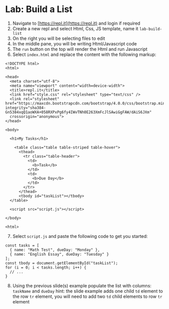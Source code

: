 # Lab: Build a List

1. Navigate to [https://repl.it](https://repl.it) and login if required
2. Create a new repl and select Html, Css, JS template, name it `lab-build-list`
3. On the right you will be selecting files to edit
4. In the middle pane, you will be writing Html/Javascript code
5. The `run` button on the top will render the Html and run Javascript
6. Select `index.html` and replace the content with the following markup:
  ```
  <!DOCTYPE html>
  <html>

  <head>
    <meta charset="utf-8">
    <meta name="viewport" content="width=device-width">
    <title>repl.it</title>
    <link href="style.css" rel="stylesheet" type="text/css" />
    <link rel="stylesheet" href="https://maxcdn.bootstrapcdn.com/bootstrap/4.0.0/css/bootstrap.min.css" integrity="sha384-Gn5384xqQ1aoWXA+058RXPxPg6fy4IWvTNh0E263XmFcJlSAwiGgFAW/dAiS6JXm"
    crossorigin="anonymous">
  </head>

  <body>

    <h1>My Tasks</h1>

      <table class="table table-striped table-hover">
        <thead>
          <tr class="table-header">
            <td>
              <b>Task</b>
            </td>
            <td>
              <b>Due Day</b>
            </td>            
          </tr>
        </thead>
        <tbody id="taskList"></tbody>
    </table>

    <script src="script.js"></script>

  </body>

  <html>
  ```
  7. Select `script.js` and paste the following code to get you started:
  ```
  const tasks = [
    { name: "Math Test", dueDay: "Monday" },
    { name: "English Essay", dueDay: "Tuesday" }
  ];
  const tbody = document.getElementById("taskList");
  for (i = 0; i < tasks.length; i++) {
    // ...
  }
  ```
  8. Using the previous slide(s) example populate the list with columns: `taskName` and `dueDay` hint: the slide example adds one child `td` element to the row `tr` element, you will need to add two `td` child elements to row `tr` element 
